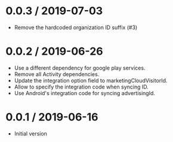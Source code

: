 
0.0.3 / 2019-07-03
==================

  * Remove the hardcoded organization ID suffix (#3)

0.0.2 / 2019-06-26
==================

  * Use a different dependency for google play services.
  * Remove all Activity dependencies.
  * Update the integration option field to marketingCloudVisitorId.
  * Allow to specify the integration code when syncing ID.
  * Use Android's integration code for syncing advertisingId.

0.0.1 / 2019-06-16
==================

  * Initial version
